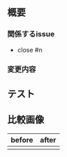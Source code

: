 ## 概要

<!-- ざっくりと変更内容や必要な情報を書く -->

### 関係するissue

<!-- 関係するissueをリストアップする -->
<!-- もしこのPRがmargeされればcloseしてもよいissueの場合は close #n (nは当該のPRの数字) と書く -->

- close #n

### 変更内容

<!-- 詳細な変更内容を書く -->

## テスト

<!-- 実装した機能/変更が正常であるか確認するためのテスト項目を書く -->

## 比較画像

<!-- 必要そうなら変更前後の比較画像を貼りましょう -->

| before | after |
|:------:|:-----:|
|        |       |
